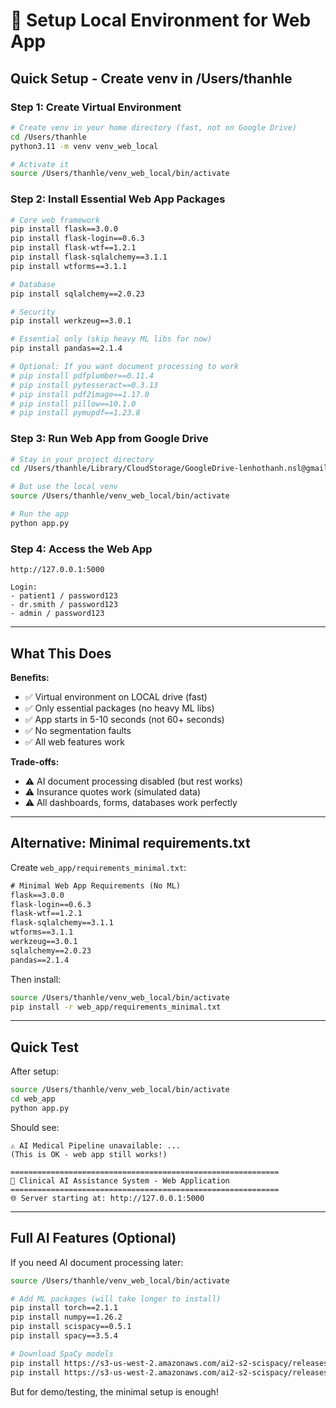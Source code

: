 # 🚀 Setup Local Environment for Web App

## Quick Setup - Create venv in /Users/thanhle

### Step 1: Create Virtual Environment

```bash
# Create venv in your home directory (fast, not on Google Drive)
cd /Users/thanhle
python3.11 -m venv venv_web_local

# Activate it
source /Users/thanhle/venv_web_local/bin/activate
```

### Step 2: Install Essential Web App Packages

```bash
# Core web framework
pip install flask==3.0.0
pip install flask-login==0.6.3
pip install flask-wtf==1.2.1
pip install flask-sqlalchemy==3.1.1
pip install wtforms==3.1.1

# Database
pip install sqlalchemy==2.0.23

# Security
pip install werkzeug==3.0.1

# Essential only (skip heavy ML libs for now)
pip install pandas==2.1.4

# Optional: If you want document processing to work
# pip install pdfplumber==0.11.4
# pip install pytesseract==0.3.13
# pip install pdf2image==1.17.0
# pip install pillow==10.1.0
# pip install pymupdf==1.23.8
```

### Step 3: Run Web App from Google Drive

```bash
# Stay in your project directory
cd /Users/thanhle/Library/CloudStorage/GoogleDrive-lenhothanh.nsl@gmail.com/.shortcut-targets-by-id/1Je2GU6cAmriwQ_9lhORCt8JeHBjH-2Yq/ELEC5620/Code/5620medai/web_app

# But use the local venv
source /Users/thanhle/venv_web_local/bin/activate

# Run the app
python app.py
```

### Step 4: Access the Web App

```
http://127.0.0.1:5000

Login:
- patient1 / password123
- dr.smith / password123
- admin / password123
```

---

## What This Does

**Benefits:**
- ✅ Virtual environment on LOCAL drive (fast)
- ✅ Only essential packages (no heavy ML libs)
- ✅ App starts in 5-10 seconds (not 60+ seconds)
- ✅ No segmentation faults
- ✅ All web features work

**Trade-offs:**
- ⚠️ AI document processing disabled (but rest works)
- ⚠️ Insurance quotes work (simulated data)
- ⚠️ All dashboards, forms, databases work perfectly

---

## Alternative: Minimal requirements.txt

Create `web_app/requirements_minimal.txt`:

```txt
# Minimal Web App Requirements (No ML)
flask==3.0.0
flask-login==0.6.3
flask-wtf==1.2.1
flask-sqlalchemy==3.1.1
wtforms==3.1.1
werkzeug==3.0.1
sqlalchemy==2.0.23
pandas==2.1.4
```

Then install:
```bash
source /Users/thanhle/venv_web_local/bin/activate
pip install -r web_app/requirements_minimal.txt
```

---

## Quick Test

After setup:
```bash
source /Users/thanhle/venv_web_local/bin/activate
cd web_app
python app.py
```

Should see:
```
⚠ AI Medical Pipeline unavailable: ...
(This is OK - web app still works!)

============================================================
🏥 Clinical AI Assistance System - Web Application
============================================================
🌐 Server starting at: http://127.0.0.1:5000
```

---

## Full AI Features (Optional)

If you need AI document processing later:
```bash
source /Users/thanhle/venv_web_local/bin/activate

# Add ML packages (will take longer to install)
pip install torch==2.1.1
pip install numpy==1.26.2
pip install scispacy==0.5.1
pip install spacy==3.5.4

# Download SpaCy models
pip install https://s3-us-west-2.amazonaws.com/ai2-s2-scispacy/releases/v0.5.1/en_core_sci_sm-0.5.1.tar.gz
pip install https://s3-us-west-2.amazonaws.com/ai2-s2-scispacy/releases/v0.5.1/en_ner_bc5cdr_md-0.5.1.tar.gz
```

But for demo/testing, the minimal setup is enough!

